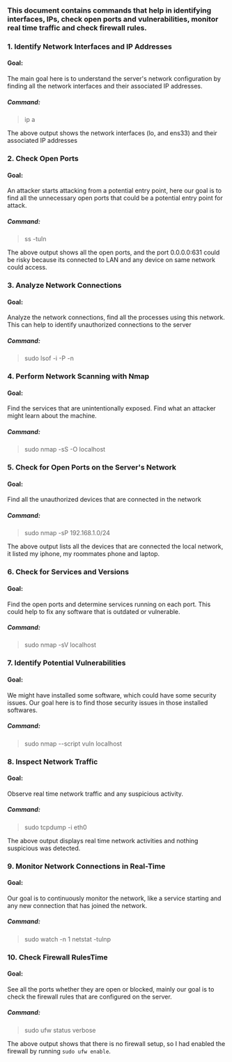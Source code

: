 ### This document contains commands that help in identifying interfaces, IPs, check open ports and vulnerabilities, monitor real time traffic and check firewall rules.

### 1. Identify Network Interfaces and IP Addresses
#### Goal:
The main goal here is to understand the server's network configuration by finding all the network interfaces and their associated IP addresses.
##### Command:
> ip a


The above output shows the network interfaces (lo, and ens33) and their associated IP addresses

### 2. Check Open Ports
#### Goal:
An attacker starts attacking from a potential entry point, here our goal is to find all the unnecessary open ports that could be a potential entry point for attack.
##### Command:
> ss -tuln


The above output shows all the open ports, and the port 0.0.0.0:631 could be risky because its connected to LAN and any device on same network could access.

### 3. Analyze Network Connections
#### Goal:
Analyze the network connections, find all the processes using this network. This can help to identify unauthorized connections to the server
##### Command:
>sudo lsof -i -P -n


### 4. Perform Network Scanning with Nmap
#### Goal:
Find the services that are unintentionally exposed. Find what an attacker might learn about the machine.
##### Command:
>sudo nmap -sS -O localhost


### 5. Check for Open Ports on the Server's Network
#### Goal:
Find all the unauthorized devices that are connected in the network
##### Command:
>sudo nmap -sP 192.168.1.0/24

The above output lists all the devices that are connected the local network, it listed my iphone, my roommates phone and laptop.

### 6. Check for Services and Versions
#### Goal:
Find the open ports and determine services running on each port. This could help to fix any software that is outdated or vulnerable.
##### Command:
>sudo nmap -sV localhost


### 7. Identify Potential Vulnerabilities
#### Goal:
We might have installed some software, which could have some security issues. Our goal here is to find those security issues in those installed softwares.
##### Command:
>sudo nmap --script vuln localhost

### 8. Inspect Network Traffic
#### Goal:
Observe real time network traffic and any suspicious activity.
##### Command:
>sudo tcpdump -i eth0

The above output displays real time network activities and nothing suspicious was detected.

### 9. Monitor Network Connections in Real-Time
#### Goal:
Our goal is to continuously monitor the network, like a service starting and any new connection that has joined the network.
##### Command:
>sudo watch -n 1 netstat -tulnp

### 10. Check Firewall RulesTime
#### Goal:
See all the ports whether they are open or blocked, mainly our goal is to check the firewall rules that are configured on the server.
##### Command:
>sudo ufw status verbose

The above output shows that there is no firewall setup, so I had enabled the firewall by running `sudo ufw enable`.





